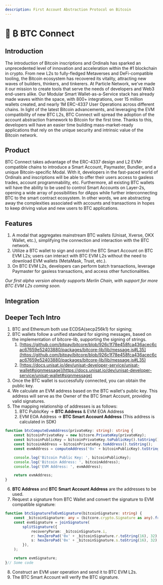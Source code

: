 ```yaml
---
description: First Account Abstraction Protocol on Bitcoin
---
```


# 🚀 ₿ BTC Connect

## Introduction

The introduction of Bitcoin inscriptions and Ordinals has sparked an unprecedented level of innovation and acceleration within the #1 blockchain in crypto. From new L2s to fully-fledged Metaverses and DeFi-compatible tooling, the Bitcoin ecosystem has recovered its vitality, attracting new waves of builders, thinkers, and tinkerers. At Particle Network, we’ve made it our mission to create tools that serve the needs of developers and Web3 end-users alike. Our Modular Smart Wallet-as-a-Service stack has already made waves within the space, with 800+ integrations, over 15 million wallets created, and nearly 1M ERC-4337 User Operations across different chains. In light of the latest Bitcoin advancements, and leveraging the EVM compatibility of new BTC L2s, BTC Connect will spread the adoption of the account abstraction framework to Bitcoin for the first time. Thanks to this, developers will have an easier time building mass-market-ready applications that rely on the unique security and intrinsic value of the Bitcoin network.

## Product

BTC Connect takes advantage of the ERC-4337 design and L2 EVM-compatible chains to introduce a Smart Account, Paymaster, Bundler, and a unique Bitcoin-specific Modal. With it, developers in the fast-paced world of Ordinals and inscriptions will be able to offer their users access to gasless trades, account programmability, etc. Furthermore, all existing BTC wallets will have the ability to be used to control Smart Accounts on Layer-2s, opening a wide array of possibilities for dApps while further interconnecting BTC to the smart contract ecosystem. In other words, we are abstracting away the complexities associated with accounts and transactions in hopes to keep driving value and new users to BTC applications.

## Features

1. A modal that aggregates mainstream BTC wallets (Unisat, Xverse, OKX Wallet, etc.), simplifying the connection and interaction with the BTC network.
2. Utilize a BTC wallet to sign and control the BTC Smart Account on BTC EVM L2s; users can interact with BTC EVM L2s without the need to download EVM wallets (MetaMask, Trust, etc.).
3. On BTC EVM L2s, developers can perform batch transactions, leverage Paymaster for gasless transactions, and access other functionalities.

_Our first alpha version already supports Merlin Chain, with support for more BTC EVM L2s coming soon._

## Integration



## Deeper Tech Intro

1. BTC and Ethereum both use ECDSA(secp256k1) for signing;
2. BTC wallets follow a unified standard for signing messages, based on the implementation of bitcore-lib, supporting the signing of strings.
   1. [https://github.com/bitpay/bitcore/blob/926c1f78e458fca436acec6cac67659e52403880/packages/bitcore-lib/lib/message.js#L35](https://github.com/bitpay/bitcore/blob/926c1f78e458fca436acec6cac67659e52403880/packages/bitcore-lib/lib/message.js#L35)
   2. [https://docs.unisat.io/dev/unisat-developer-service/unisat-wallet#signmessage](https://docs.unisat.io/dev/unisat-developer-service/unisat-wallet#signmessage)
3. Once the BTC wallet is successfully connected, you can obtain the public key.
4. We calculate an EVM address based on the BTC wallet's public key. This address will serve as the Owner of the BTC Smart Account, providing valid signatures.
5. The mapping relationship of addresses is as follows:
   1. BTC PublicKey -> **BTC Address** & EVM EOA Address
   2. EVM EOA Address -> **BTC Smart Account Address** (This address is calculated in SDK)

```typescript
function btcComputeEvmAddress(privateKey: string): string {
    const bitcoinPrivateKey = new bitcore.PrivateKey(privateKey);
    const bitcoinPublicKey = bitcoinPrivateKey.toPublicKey().toString();
    const bitcoinAddress = bitcoinPrivateKey.toAddress().toString();
    const evmAddress = computeAddress('0x' + bitcoinPublicKey).toString();

    console.log('Bitcoin Public Key: ', bitcoinPublicKey);
    console.log('Bitcoin Address: ', bitcoinAddress);
    console.log('EVM Address: ', evmAddress);

    return evmAddress;
}
```

6. **BTC Address** and **BTC Smart Account Address** are the addresses to be used.
7. Request a signature from BTC Wallet and convert the signature to EVM compatible signature:

```typescript
function btcSignatureToEvmSignature(bitcoinSignature: string) {
    const _bitcoinSignature: any = (bitcore.crypto.Signature as any).fromCompact(Buffer.from(bitcoinSignature, 'base64'));
    const evmSignature = joinSignature(
        splitSignature({
            recoveryParam: _bitcoinSignature.i,
            r: hexZeroPad('0x' + _bitcoinSignature.r.toString(16), 32),
            s: hexZeroPad('0x' + _bitcoinSignature.s.toString(16), 32),
        }),
    );

    return evmSignature;
}// Some code
```

8. Construct an EVM user operation and send it to BTC EVM L2s.
9. The BTC Smart Account will verify the BTC signature.
